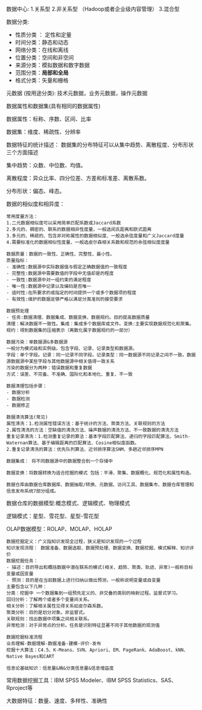 数据中心: 
1.关系型 
2.非关系型 （Hadoop或者企业级内容管理）
3.混合型

数据分类:

- 性质分类 ： 定性和定量
- 时间分类：静态和动态
- 网络分类：在线和离线
- 位置分类：空间和非空间
- 来源分类：模拟数据和数字数据
- 范围分类：**局部和全局**
- 格式分类：矢量和栅格

元数据 (按用途分类): 技术元数据，业务元数据，操作元数据

数据属性和数据集(具有相同的数据属性)

数据属性：标称、序数、区间、比率

数据集：维度、稀疏性、分辨率

数据特征的统计描述： 数据集的分布特征可以从集中趋势、离散程度、分布形状三个方面描述

集中趋势：众数、中位数、均值。

离散程度：异众比率、四分位差、方差和标准差、离散系数。

分布形状：偏态、峰态。

数据的相似度和相异度：

```
常用度量方法：
1.二元数据相似度可以采用简单匹配系数或Jaccard系数
2.多元的、稠密的、联系的数据相异性度量，一般选闵氏距离和欧式距离
3.多元的、稀疏的、包含非对称属性的数据相似度、一般选余弦度量和广义Jaccard度量
4.需要标准化的数据相似性度量、一般选皮尔森相关系数和规范的余弦相似度度量
```

```
数据质量：数据的一致性、正确性、完整性、最小性。
质量指标：
- 准确性:数据源中实际数据值与假定正确数据值的一致程度
- 完整性:数据源中需要数值的字段中无值却是的程度
- 一致性:数据源中对一组约束的满足程度
- 唯一性:数据源中记录以及编码是否唯一
- 适时性:在所要求的或指定的时间提供一个或多个数据项的程度
- 有效性:维护的数据足够严格以满足分类准则的接受要求
```

``` 
数据预处理
- 任务:数据清理、数据集成、数据变换、数据规约。目的提高数据质量
清理：解决数据不一致性。集成：集成多个数据库或文件。变换:主要实现数据规范化和聚集。规约：得到数据集的压缩表示（离散化属于数据规约的一部分）
```

```
数据污染：单数据源&多数据源
一般分为模式级和实例级。包含字段、记录、记录类型和数据源。
字段：单个字段。记录：同一记录不同字段。记录类型：同一数据源不同记录之间不一致。数据源数据源中某些字段与其他数据源中相关值得一致关系
污染的数据分为两种：错误数据和重复数据
方式：误差、不完备、不准确、国际化和本地化、重复、不一致
```

```
数据清理包括步骤：
- 数据分析
- 数据检测
- 数据修正

数据清洗算法(常见)
属性清洗：1.检测属性错误方法：基于统计的方法、聚类方法、关联规则的方法
2.属性清洗的方法：空缺值的清洗方法、噪声数据的清洗方法、不一致数据的清洗方法
重复记录清洗：1.检测重复记录的算法：基本字段匹配算法、递归的字段匹配算法、Smith-Waternan算法、基于编辑距离的匹配算法、Cosine相似度函数。
2.重复记录清洗的算法：优先队列算法、近邻排序算法SNM、多趟近邻排序MPN
```

``` 
数据集成： 将不同数据源中的数据整合到一个存储中
```

```
数据变换：将数据转换为适合挖掘的模式 包括：平滑、聚集、数据概化、规范化和属性构造。
```
```
数据仓库由数据仓库数据库、数据抽取/转换、元数据、访问工具、数据集市、数据仓库管理和信息发布系统7部分组成。
```

数据仓库的数据模型:概念模式、逻辑模式、物理模式

逻辑模式：星型、雪花型、星型-雪花型

OLAP数据模型：ROLAP、MOLAP、HOLAP

```
数据挖掘定义：广义指知识发现全过程，狭义是知识发现的一个过程
知识发现流程： 数据准备、数据选取、数据预处理、数据变换、数据挖掘、模式解释、知识评价
数据挖掘任务：
- 描述：目的导出和概括数据中潜在联系的模式(相关、趋势、聚类、轨迹、异常)一般称目标变量或因变量
- 预测：目的是在当前数据上进行归纳以做出预测，一般称说明变量或自变量
主要包含以下几种：
分类：挖掘中 一个数据集到一组预先定义的、非交叠的类别的映射过程。监督式学习。
回归分析：了解两个或者多个变量间关系。
相关分析：了解相关属性见得关系如皮尔森系数。
聚类分析：目的是划分对象。非监督式。
关联规则：找出数据中项集之间相关联系。
异常检测：对于异常点的分析。任务是识别特征显著不同于其他数据的观测值
```

 ```
数据挖掘标准流程
业务理解-数据理解-数据准备-建模-评价-发布
挖掘十大算法：C4.5、K-Means、SVN、Apriori、EM、PageRank、AdaBoost、kNN、Native Bayes和CART
 ```

```
信息论基础知识：信息量&熵&分类信息量&信息增益度
```

常用数据挖掘工具：IBM SPSS Modeler、IBM SPSS Statistics、SAS、Rproject等

大数据特征：数量、速度、多样性、准确性